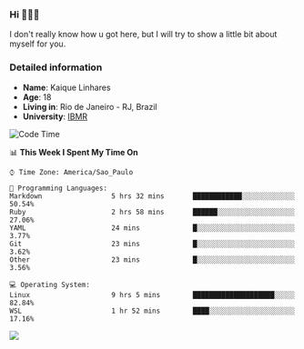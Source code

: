 ### Hi 🙋🏽‍♂️

I don't really know how u got here, but I will try to show a little bit about myself for you.

### Detailed information

* **Name**: Kaique Linhares
* **Age**: 18
* **Living in**: Rio  de Janeiro - RJ, Brazil
* **University**: [IBMR](https://www.ibmr.br/)

<!--START_SECTION:waka-->
![Code Time](http://img.shields.io/badge/Code%20Time-0%20secs-blue)

📊 **This Week I Spent My Time On** 

```text
⌚︎ Time Zone: America/Sao_Paulo

💬 Programming Languages: 
Markdown                 5 hrs 32 mins       ████████████░░░░░░░░░░░░░   50.54% 
Ruby                     2 hrs 58 mins       ██████░░░░░░░░░░░░░░░░░░░   27.06% 
YAML                     24 mins             █░░░░░░░░░░░░░░░░░░░░░░░░   3.77% 
Git                      23 mins             █░░░░░░░░░░░░░░░░░░░░░░░░   3.62% 
Other                    23 mins             █░░░░░░░░░░░░░░░░░░░░░░░░   3.56%

💻 Operating System: 
Linux                    9 hrs 5 mins        ████████████████████░░░░░   82.84% 
WSL                      1 hr 52 mins        ████░░░░░░░░░░░░░░░░░░░░░   17.16%

```


<!--END_SECTION:waka-->

<a href="https://www.linkedin.com/in/kaique-linhares-25a840208/"  target="_blank"><img src="https://img.shields.io/badge/-LinkedIn-%230077B5?style=for-the-badge&logo=linkedin&logoColor=white" target="_blank"></a>
